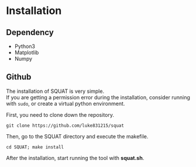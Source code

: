 # Installation

## Dependency
- Python3
- Matplotlib
- Numpy

## Github

The installation of SQUAT is very simple.  
If you are getting a permission error during the installation, consider running with `sudo`, or create a virtual python environment.

First, you need to clone down the repository.

	git clone https://github.com/luke831215/squat

Then, go to the SQUAT directory and execute the makefile.
	
	cd SQUAT; make install

After the installation, start running the tool with **squat.sh**.